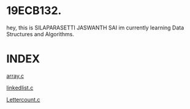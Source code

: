 # 19ECB132.
hey, this is SILAPARASETTI JASWANTH SAI
im currently learning  Data Structures and Algorithms.
# INDEX
[array.c](https://github.com/jeshu5/19ECB132./blob/main/ARRAY.C)

[linkedlist.c](https://github.com/jeshu5/19ECB132./blob/main/LINKEDLIST.C)

[Lettercount.c](https://github.com/jeshu5/19ECB132./blob/main/LetterCount.c)
